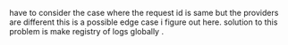have to consider the case where the request id is same but the providers are different this is a possible edge case i figure out here.
solution to this problem is make registry of logs globally .
